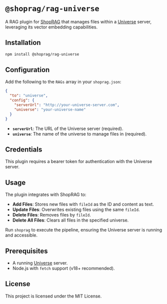 # `@shoprag/rag-universe`

A RAG plugin for [ShopRAG](https://github.com/shoprag/core) that manages files within a [Universe](https://github.com/shoprag/universe) server, leveraging its vector embedding capabilities.

## Installation

```bash
npm install @shoprag/rag-universe
```

## Configuration

Add the following to the `RAGs` array in your `shoprag.json`:

```json
{
  "to": "universe",
  "config": {
    "serverUrl": "http://your-universe-server.com",
    "universe": "your-universe-name"
  }
}
```

- **`serverUrl`**: The URL of the Universe server (required).
- **`universe`**: The name of the universe to manage files in (required).

## Credentials

This plugin requires a bearer token for authentication with the Universe server. 

## Usage

The plugin integrates with ShopRAG to:
- **Add Files**: Stores new files with `fileId` as the ID and content as text.
- **Update Files**: Overwrites existing files using the same `fileId`.
- **Delete Files**: Removes files by `fileId`.
- **Delete All Files**: Clears all files in the specified universe.

Run `shoprag` to execute the pipeline, ensuring the Universe server is running and accessible.

## Prerequisites

- A running [Universe](https://github.com/shoprag/universe) server.
- Node.js with `fetch` support (v18+ recommended).

## License

This project is licensed under the MIT License.
